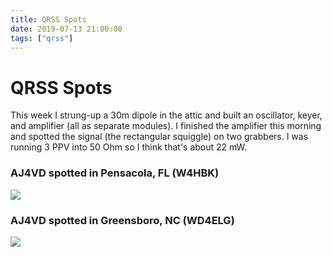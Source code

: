 ```yaml
---
title: QRSS Spots
date: 2019-07-13 21:00:00
tags: ["qrss"]
---
```


# QRSS Spots

This week I strung-up a 30m dipole in the attic and built an oscillator, keyer, and amplifier (all as separate modules). I finished the amplifier this morning and spotted the signal (the rectangular squiggle) on two grabbers. I was running 3 PPV into 50 Ohm so I think that's about 22 mW.

### AJ4VD spotted in Pensacola, FL (W4HBK)

<div class="text-center img-border">

![](https://swharden.com/static/2019/07/13/W4HBK-Pensacola-FL-USA.jpg)

</div>

### AJ4VD spotted in Greensboro, NC (WD4ELG)

<div class="text-center img-border">

![](https://swharden.com/static/2019/07/13/WD4ELG-Greensboro-NC-USA.jpg)

</div>
